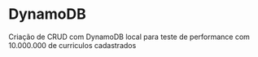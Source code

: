 # DynamoDB
Criação de CRUD com DynamoDB local para teste de performance com 10.000.000 de curriculos cadastrados
